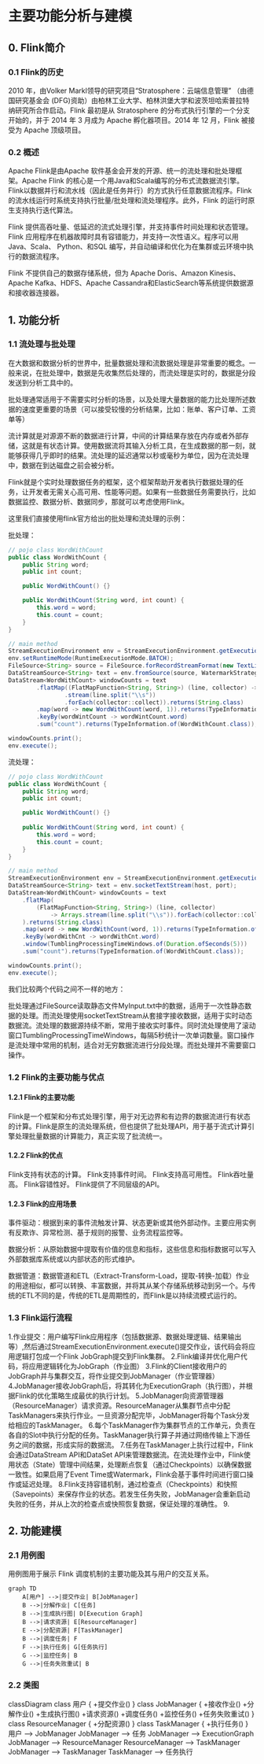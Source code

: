 # 主要功能分析与建模

## 0. Flink简介

### 0.1 Flink的历史

2010 年，由Volker Markl领导的研究项目“Stratosphere：云端信息管理” （由德国研究基金会 (DFG)资助）由柏林工业大学、柏林洪堡大学和波茨坦哈索普拉特纳研究所合作启动。Flink 最初是从 Stratosphere 的分布式执行引擎的一个分支开始的，并于 2014 年 3 月成为 Apache 孵化器项目。2014 年 12 月，Flink 被接受为 Apache 顶级项目。

### 0.2 概述

Apache Flink是由Apache 软件基金会开发的开源、统一的流处理和批处理框架。Apache Flink 的核心是一个用Java和Scala编写的分布式流数据流引擎。Flink以数据并行和流水线（因此是任务并行）的方式执行任意数据流程序。Flink 的流水线运行时系统支持执行批量/批处理和流处理程序。此外，Flink 的运行时原生支持执行迭代算法。

Flink 提供高吞吐量、低延迟的流式处理引擎，并支持事件时间处理和状态管理。Flink 应用程序在机器故障时具有容错能力，并支持一次性语义。程序可以用Java、Scala、 Python、和SQL 编写，并自动编译和优化为在集群或云环境中执行的数据流程序。

Flink 不提供自己的数据存储系统，但为 Apache Doris、Amazon Kinesis、Apache Kafka、HDFS、Apache Cassandra和ElasticSearch等系统提供数据源和接收器连接器。

## 1. 功能分析

### 1.1 流处理与批处理

在大数据和数据分析的世界中，批量数据处理和流数据处理是非常重要的概念。一般来说，在批处理中，数据是先收集然后处理的，而流处理是实时的，数据是分段发送到分析工具中的。

批处理通常适用于不需要实时分析的场景，以及处理大量数据的能力比处理所述数据的速度更重要的场景（可以接受较慢的分析结果，比如：账单、客户订单、工资单等）

流计算就是对源源不断的数据进行计算，中间的计算结果存放在内存或者外部存储，这就是有状态计算。使用数据流将其输入分析工具，在生成数据的那一刻，就能够获得几乎即时的结果。流处理的延迟通常以秒或毫秒为单位，因为在流处理中，数据在到达磁盘之前会被分析。

Flink就是个实时处理数据任务的框架，这个框架帮助开发者执行数据处理的任务，让开发者无需关心高可用、性能等问题。如果有一些数据任务需要执行，比如数据监控、数据分析、数据同步，那就可以考虑使用Flink。

这里我们直接使用flink官方给出的批处理和流处理的示例：

批处理：
```java
// pojo class WordWithCount
public class WordWithCount {
    public String word;
    public int count;

    public WordWithCount() {}

    public WordWithCount(String word, int count) {
        this.word = word;
        this.count = count;
    }
}

// main method
StreamExecutionEnvironment env = StreamExecutionEnvironment.getExecutionEnvironment();
env.setRuntimeMode(RuntimeExecutionMode.BATCH);
FileSource<String> source = FileSource.forRecordStreamFormat(new TextLineInputFormat(), new Path("MyInput.txt")).build();
DataStreamSource<String> text = env.fromSource(source, WatermarkStrategy.noWatermarks(), "MySource");
DataStream<WordWithCount> windowCounts = text
        .flatMap((FlatMapFunction<String, String>) (line, collector) -> Arrays
                .stream(line.split("\\s"))
                .forEach(collector::collect)).returns(String.class)
        .map(word -> new WordWithCount(word, 1)).returns(TypeInformation.of(WordWithCount.class))
        .keyBy(wordWintCount -> wordWintCount.word)
        .sum("count").returns(TypeInformation.of(WordWithCount.class));

windowCounts.print();
env.execute();

```

流处理：

```java
// pojo class WordWithCount
public class WordWithCount {
    public String word;
    public int count;

    public WordWithCount() {}
    
    public WordWithCount(String word, int count) {
        this.word = word;
        this.count = count;
    }
}

// main method
StreamExecutionEnvironment env = StreamExecutionEnvironment.getExecutionEnvironment();
DataStreamSource<String> text = env.socketTextStream(host, port);
DataStream<WordWithCount> windowCounts = text
    .flatMap(
        (FlatMapFunction<String, String>) (line, collector) 
            -> Arrays.stream(line.split("\\s")).forEach(collector::collect)
    ).returns(String.class)
    .map(word -> new WordWithCount(word, 1)).returns(TypeInformation.of(WordWithCount.class))
    .keyBy(wordWithCnt -> wordWithCnt.word)
    .window(TumblingProcessingTimeWindows.of(Duration.ofSeconds(5)))
    .sum("count").returns(TypeInformation.of(WordWithCount.class));

windowCounts.print();
env.execute();

```
我们比较两个代码之间不一样的地方：

批处理通过FileSource读取静态文件MyInput.txt中的数据，适用于一次性静态数据的处理。而流处理使用socketTextStream从套接字接收数据，适用于实时动态数据流。流处理的数据源持续不断，常用于接收实时事件。同时流处理使用了滚动窗口TumblingProcessingTimeWindows，每隔5秒统计一次单词数量。窗口操作是流处理中常用的机制，适合对无穷数据流进行分段处理。而批处理并不需要窗口操作。

### 1.2 Flink的主要功能与优点

#### 1.2.1 Flink的主要功能

Flink是一个框架和分布式处理引擎，用于对无边界和有边界的数据流进行有状态的计算。Flink是原生的流处理系统，但也提供了批处理API，用于基于流式计算引擎处理批量数据的计算能力，真正实现了批流统一。

#### 1.2.2 Flink的优点

Flink支持有状态的计算。
Flink支持事件时间。
Flink支持高可用性。
Flink吞吐量高。
Flink容错性好。
Flink提供了不同层级的API。

#### 1.2.3 Flink的应用场景

事件驱动：根据到来的事件流触发计算、状态更新或其他外部动作。主要应用实例有反欺诈、异常检测、基于规则的报警、业务流程监控等。

数据分析：从原始数据中提取有价值的信息和指标，这些信息和指标数据可以写入外部数据库系统或以内部状态的形式维护。

数据管道：数据管道和ETL（Extract-Transform-Load，提取-转换-加载）作业的用途相似，都可以转换、丰富数据，并将其从某个存储系统移动到另一个。与传统的ETL不同的是，传统的ETL是周期性的，而Flink是以持续流模式运行的。

### 1.3 Flink运行流程

1.作业提交：用户编写Flink应用程序（包括数据源、数据处理逻辑、结果输出等）,然后通过StreamExecutionEnvironment.execute()提交作业，该代码会将应用逻辑打包成一个Flink JobGraph提交到Flink集群。
2.Flink编译并优化用户代码，将应用逻辑转化为JobGraph（作业图）
3.Flink的Client接收用户的JobGraph并与集群交互，将作业提交到JobManager（作业管理器）
4.JobManager接收JobGraph后，将其转化为ExecutionGraph（执行图），并根据Flink的优化策略生成最优的执行计划。
5.JobManager向资源管理器（ResourceManager）请求资源。ResourceManager从集群节点中分配TaskManagers来执行作业。一旦资源分配完毕，JobManager将每个Task分发给相应的TaskManager。
6.每个TaskManager作为集群节点的工作单元，负责在各自的Slot中执行分配的任务。TaskManager执行算子并通过网络传输上下游任务之间的数据，形成实际的数据流。
7.任务在TaskManager上执行过程中，Flink会通过DataStream API和DataSet API来管理数据流。在流处理作业中，Flink使用状态（State）管理中间结果，处理断点恢复（通过Checkpoints）以确保数据一致性。如果启用了Event Time或Watermark，Flink会基于事件时间进行窗口操作或延迟处理。
8.Flink支持容错机制，通过检查点（Checkpoints）和快照（Savepoints）来保存作业的状态。若发生任务失败，JobManager会重新启动失败的任务，并从上次的检查点或快照恢复数据，保证处理的准确性。
9.

## 2. 功能建模

### 2.1 用例图
用例图用于展示 Flink 调度机制的主要功能及其与用户的交互关系。

```mermaid
graph TD
    A[用户] -->|提交作业| B[JobManager]
    B -->|分解作业| C[任务]
    B -->|生成执行图| D[Execution Graph]
    B -->|请求资源| E[ResourceManager]
    E -->|分配资源| F[TaskManager]
    B -->|调度任务| F
    F -->|执行任务| G[任务执行]
    G -->|监控任务| B
    G -->|任务失败重试| B
```

### 2.2 类图

classDiagram
    class 用户 {
        +提交作业()
    }
    class JobManager {
        +接收作业()
        +分解作业()
        +生成执行图()
        +请求资源()
        +调度任务()
        +监控任务()
        +任务失败重试()
    }
    class ResourceManager {
        +分配资源()
    }
    class TaskManager {
        +执行任务()
    }
    用户 --> JobManager
    JobManager --> 任务
    JobManager --> ExecutionGraph
    JobManager --> ResourceManager
    ResourceManager --> TaskManager
    JobManager --> TaskManager
    TaskManager --> 任务执行